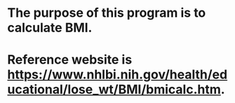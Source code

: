 # The purpose of this program is to calculate BMI.
# Reference website is https://www.nhlbi.nih.gov/health/educational/lose_wt/BMI/bmicalc.htm.   
